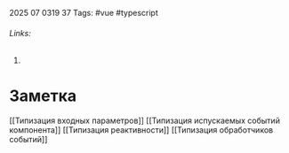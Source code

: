2025 07 0319 37
Tags: #vue #typescript 
###### Links: 
1) 
# Заметка
[[Типизация входных параметров]]
[[Типизация испускаемых событий компонента]]
[[Типизация реактивности]]
[[Типизация обработчиков событий]]